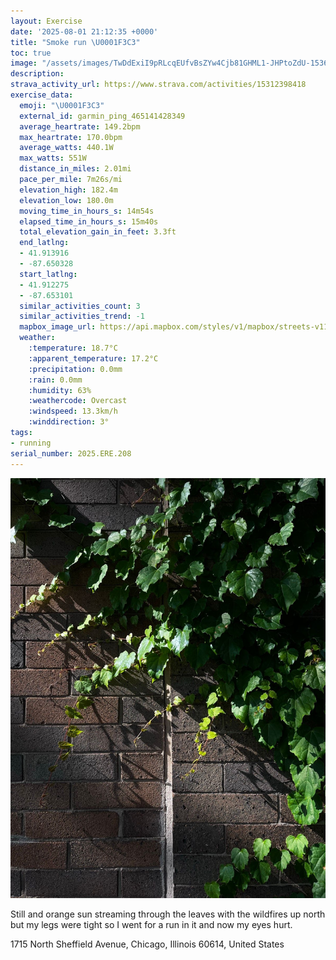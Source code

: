 ```yaml
---
layout: Exercise
date: '2025-08-01 21:12:35 +0000'
title: "Smoke run \U0001F3C3"
toc: true
image: "/assets/images/TwDdExiI9pRLcqEUfvBsZYw4Cjb81GHML1-JHPtoZdU-1536x2048.jpg.jpeg"
description:
strava_activity_url: https://www.strava.com/activities/15312398418
exercise_data:
  emoji: "\U0001F3C3"
  external_id: garmin_ping_465141428349
  average_heartrate: 149.2bpm
  max_heartrate: 170.0bpm
  average_watts: 440.1W
  max_watts: 551W
  distance_in_miles: 2.01mi
  pace_per_mile: 7m26s/mi
  elevation_high: 182.4m
  elevation_low: 180.0m
  moving_time_in_hours_s: 14m54s
  elapsed_time_in_hours_s: 15m40s
  total_elevation_gain_in_feet: 3.3ft
  end_latlng:
  - 41.913916
  - -87.650328
  start_latlng:
  - 41.912275
  - -87.653101
  similar_activities_count: 3
  similar_activities_trend: -1
  mapbox_image_url: https://api.mapbox.com/styles/v1/mapbox/streets-v11/static/path-5+787af2-1.0(ily~F%7Cv~uO%5BJUAQESDaBBeB%3Fq%40DODSBoACs%40JMC_AFQA_%40B%5DASBa%40MS%40GDUAc%40DgC%3Fo%40Cw%40JMC%5BB%5BEWDs%40Bc%40D%7B%40DgA%3FODKFM%3F%5DKMAe%40BU%3FSCSDkA%40%5BDQC%5BDEC%5DBi%40%3FUDg%40C%5B%40k%40HI%3Fa%40Ji%40Ho%40AUDoA%40G%5BE_ACOKc%40C_%40%40g%40Hq%40%3FoC%40eAEgACMEGCO%3FqACs%40JeAC%7B%40Bc%40%3F%7D%40DILEt%40%40fECx%40ETEt%40%40h%40IxA%40XBbBUV%40TGP%3FLAPIJ%3Fh%40%40RAf%40FHDRAn%40Dx%40CRDN%40NAz%40O%60AG~%40IpACd%40GTBPHH%40b%40%3FTINA%5E%40h%40EtAHf%40CR%40ZAfA%3FbAGL%3FRB%60%40%3Fl%40Iz%40BTBh%40Iz%40ARDbACJ%40BB),pin-s-s+e5b22e(-87.65311,41.91445),pin-s-f+89ae00(-87.64846999999999,41.91387999999997)/auto/800x800?access_token=pk.eyJ1Ijoiam9zaGJlY2ttYW4iLCJhIjoiY205eWR2aDd1MWZ6djJrbXc4a3M0bWZleiJ9.XiG9OWkNcZk2QzjJbxLB4A
  weather:
    :temperature: 18.7°C
    :apparent_temperature: 17.2°C
    :precipitation: 0.0mm
    :rain: 0.0mm
    :humidity: 63%
    :weathercode: Overcast
    :windspeed: 13.3km/h
    :winddirection: 3°
tags:
- running
serial_number: 2025.ERE.208
---
```

![Smoke run](/assets/images/TwDdExiI9pRLcqEUfvBsZYw4Cjb81GHML1-JHPtoZdU-1536x2048.jpg.jpeg)

Still and orange sun streaming through the leaves with the wildfires up north but my legs were tight so I went for a run in it and now my eyes hurt.

1715 North Sheffield Avenue, Chicago, Illinois 60614, United States

